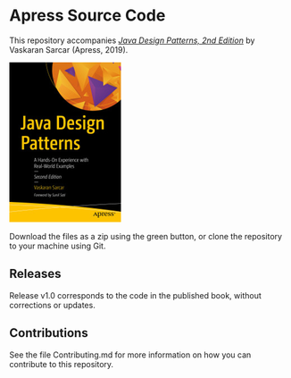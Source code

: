 # Apress Source Code

This repository accompanies [*Java Design Patterns, 2nd Edition*](https://www.apress.com/9781484240779) by Vaskaran Sarcar (Apress, 2019).

[comment]: #cover
![Cover image](9781484240779.jpg)

Download the files as a zip using the green button, or clone the repository to your machine using Git.

## Releases

Release v1.0 corresponds to the code in the published book, without corrections or updates.

## Contributions

See the file Contributing.md for more information on how you can contribute to this repository.
